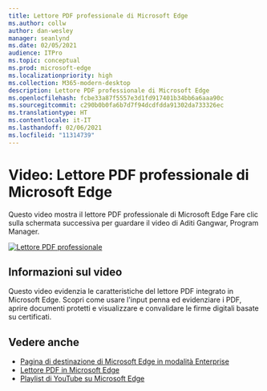 ```yaml
---
title: Lettore PDF professionale di Microsoft Edge
ms.author: collw
author: dan-wesley
manager: seanlynd
ms.date: 02/05/2021
audience: ITPro
ms.topic: conceptual
ms.prod: microsoft-edge
ms.localizationpriority: high
ms.collection: M365-modern-desktop
description: Lettore PDF professionale di Microsoft Edge
ms.openlocfilehash: fcbe33a87f5557e3d1fd917401b34bb6a6aaa90c
ms.sourcegitcommit: c290b0b0fa6b7d7f94dcdfdda91302da733326ec
ms.translationtype: HT
ms.contentlocale: it-IT
ms.lasthandoff: 02/06/2021
ms.locfileid: "11314739"
---
```

# Video: Lettore PDF professionale di Microsoft Edge

Questo video mostra il lettore PDF professionale di Microsoft Edge Fare clic sulla schermata successiva per guardare il video di Aditi Gangwar, Program Manager.

[![Lettore PDF professionale](media/microsoft-edge-video-pdf-reader/0.png)](http://www.youtube.com/watch?v=XWAqNQ0xAcE "Enterprise grade PDF reader")

##  <a name="about-the-video"></a>Informazioni sul video

Questo video evidenzia le caratteristiche del lettore PDF integrato in Microsoft Edge. Scopri come usare l'input penna ed evidenziare i PDF, aprire documenti protetti e visualizzare e convalidare le firme digitali basate su certificati.

##  <a name="see-also"></a>Vedere anche

- [Pagina di destinazione di Microsoft Edge in modalità Enterprise](https://aka.ms/EdgeEnterprise)
- [Lettore PDF in Microsoft Edge](microsoft-edge-pdf.md)
- [Playlist di YouTube su Microsoft Edge](https://www.youtube.com/playlist?list=PLXtHYVsvn_b-uXh1tMeYpT-0iD8tD3tFy)
